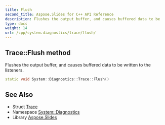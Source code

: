 ```yaml
---
title: Flush
second_title: Aspose.Slides for C++ API Reference
description: Flushes the output buffer, and causes buffered data to be written to the listeners.
type: docs
weight: 14
url: /cpp/system.diagnostics/trace/flush/
---
```

## Trace::Flush method


Flushes the output buffer, and causes buffered data to be written to the listeners.

```cpp
static void System::Diagnostics::Trace::Flush()
```

## See Also

* Struct [Trace](../)
* Namespace [System::Diagnostics](../../)
* Library [Aspose.Slides](../../../)
